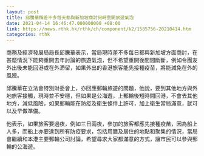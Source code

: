 ```yaml
---
layout: post
title: 邱騰華稱差不多每天都與新加坡商討何時重開旅遊氣泡
date: 2021-04-14 16:46:47.000000000 +08:00
link: https://news.rthk.hk/rthk/ch/component/k2/1585756-20210414.htm
categories: rthk
---
```


商務及經濟發展局局長邱騰華表示，當局現時差不多每日都與新加坡方面商討，在甚麼情況下能夠重開去年討論的旅遊氣泡，但不希望重開後間間斷斷，例如令團友外出後未能回港或在外滯留，如果外出的香港旅客能先接種疫苗，將能減免在外的風險。

邱騰華在立法會特別財委會上，亦回應郵輪旅遊的問題，他說，要到其他地方與外地旅客接觸，現時並不安穩，但如果是公海遊，上郵輪後短時間回港，不會去其他地方，減低風險，如果郵輪能在防疫及衛生條件上許可，加上衛生當局滿意，就可以及早做準備。

他表示，如果旅客要過夜，例如三日兩夜，參加的旅客都應先接種疫苗，因為船上人多，而船上亦要達到所有防疫要求，包括用膳及居住的地點和聚集的情況，當局會繼續和本港主要郵輪公司討論，希望尋求大家都滿意的方式，讓巿民可以參與郵輪的公海遊。
